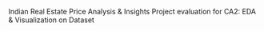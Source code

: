 Indian Real Estate Price Analysis & Insights 
Project evaluation for CA2: EDA &amp; Visualization on Dataset
